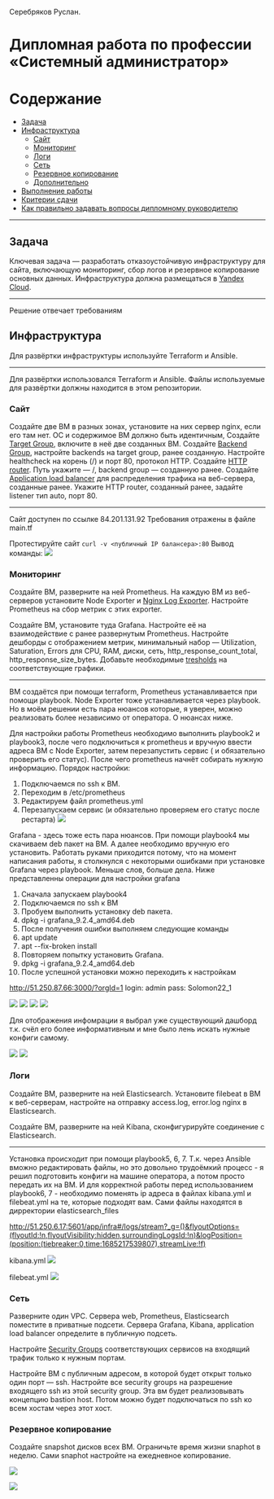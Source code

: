 Серебряков Руслан.

#  Дипломная работа по профессии «Системный администратор»

Содержание
==========
* [Задача](#Задача)
* [Инфраструктура](#Инфраструктура)
    * [Сайт](#Сайт)
    * [Мониторинг](#Мониторинг)
    * [Логи](#Логи)
    * [Сеть](#Сеть)
    * [Резервное копирование](#Резервное-копирование)
    * [Дополнительно](#Дополнительно)
* [Выполнение работы](#Выполнение-работы)
* [Критерии сдачи](#Критерии-сдачи)
* [Как правильно задавать вопросы дипломному руководителю](#Как-правильно-задавать-вопросы-дипломному-руководителю) 

---------
## Задача
Ключевая задача — разработать отказоустойчивую инфраструктуру для сайта, включающую мониторинг, сбор логов и резервное копирование основных данных. Инфраструктура должна размещаться в [Yandex Cloud](https://cloud.yandex.com/).

---

Решение отвечает требованиям 


## Инфраструктура
Для развёртки инфраструктуры используйте Terraform и Ansible. 

---

Для развёртки использовался Terraform и Ansible.
Файлы используемые для развёртки должны находится в этом репозитории.


### Сайт
Создайте две ВМ в разных зонах, установите на них сервер nginx, если его там нет. ОС и содержимое ВМ должно быть идентичным, 
Создайте [Target Group](https://cloud.yandex.com/docs/application-load-balancer/concepts/target-group), включите в неё две созданных ВМ.
Создайте [Backend Group](https://cloud.yandex.com/docs/application-load-balancer/concepts/backend-group), настройте backends на target group, ранее созданную. Настройте healthcheck на корень (/) и порт 80, протокол HTTP.
Создайте [HTTP router](https://cloud.yandex.com/docs/application-load-balancer/concepts/http-router). Путь укажите — /, backend group — созданную ранее.
Создайте [Application load balancer](https://cloud.yandex.com/en/docs/application-load-balancer/) для распределения трафика на веб-сервера, созданные ранее. Укажите HTTP router, созданный ранее, задайте listener тип auto, порт 80.

---

Сайт доступен по ссылке 84.201.131.92
Требования отражены в файле main.tf

Протестируйте сайт
`curl -v <публичный IP балансера>:80` 
Вывод команды:
![](./img/img1.jpg)


### Мониторинг
Создайте ВМ, разверните на ней Prometheus. На каждую ВМ из веб-серверов установите Node Exporter и [Nginx Log Exporter](https://github.com/martin-helmich/prometheus-nginxlog-exporter). Настройте Prometheus на сбор метрик с этих exporter.

Создайте ВМ, установите туда Grafana. Настройте её на взаимодействие с ранее развернутым Prometheus. Настройте дешборды с отображением метрик, минимальный набор — Utilization, Saturation, Errors для CPU, RAM, диски, сеть, http_response_count_total, http_response_size_bytes. Добавьте необходимые [tresholds](https://grafana.com/docs/grafana/latest/panels/thresholds/) на соответствующие графики.

---

ВМ создаётся при помощи terraform, Prometheus устанавливается при помощи playbook. 
Node Exporter тоже устанавливается через playbook. 
Но в моём решении есть пара нюансов которые, я уверен, можно реализовать более независимо от оператора. О нюансах ниже.

Для настройки работы Prometheus необходимо выполнить playbook2 и playbook3, после чего подключиться к prometheus и вручную ввести адреса ВМ с Node Exporter, затем перезапустить сервис ( и обязательно проверить его статус). После чего prometheus начнёт собирать нужную информацию.
Порядок настройки:
1) Подключаемся по ssh к ВМ.
2) Переходим в /etc/prometheus
3) Редактируем файл prometheus.yml
4) Перезапускаем сервис (и обязательно проверяем его статус после рестарта)
![](./img/img2.jpg)



Grafana - здесь тоже есть пара нюансов. При помощи playbook4 мы скачиваем deb пакет на ВМ. А далее необходимо вручную его установить. Работать руками приходится потому, что на момент написания работы, я столкнулся с некоторыми ошибками при установке Grafana через playbook. Меньше слов, больше дела. Ниже представленны операции для настройки grafana
1) Сначала запускаем playbook4 
2) Подключаемся по ssh к ВМ
3) Пробуем выполнить установку deb пакета. 
4) dpkg -i grafana_9.2.4_amd64.deb
5) После получения ошибки выполняем следующие команды
6) apt update
7) apt --fix-broken install
8) Повторяем попытку установить Grafana. 
9) dpkg -i grafana_9.2.4_amd64.deb
10) После успешной установки можно переходить к настройкам

http://51.250.87.66:3000/?orgId=1
login:   admin
pass:    Solomon22_1

![](./img/g2.jpg)
![](./img/g4.jpg)
![](./img/g1.jpg)
![](./img/g3.jpg)

Для отображения инфомрации я выбрал уже существующий дашборд т.к. счёл его более информативным и мне было лень искать нужные конфиги самому.

![](./img/g5.jpg)
![](./img/g6.jpg)


### Логи
Cоздайте ВМ, разверните на ней Elasticsearch. Установите filebeat в ВМ к веб-серверам, настройте на отправку access.log, error.log nginx в Elasticsearch.

Создайте ВМ, разверните на ней Kibana, сконфигурируйте соединение с Elasticsearch.

---

Установка происходит при помощи playbook5, 6, 7.
Т.к. через Ansible вможно редактировать файлы, но это довольно трудоёмкий процесс - я решил подготовить конфиги на машине оператора, а потом просто передать их на ВМ.
И для корректной работы перед использованием playbook6, 7 - необходимо поменять ip адреса в файлах kibana.yml и filebeat.yml на те, которые подходят вам. Сами файлы находятся в дирректории elasticsearch_files

http://51.250.6.17:5601/app/infra#/logs/stream?_g=()&flyoutOptions=(flyoutId:!n,flyoutVisibility:hidden,surroundingLogsId:!n)&logPosition=(position:(tiebreaker:0,time:1685217539807),streamLive:!f)

kibana.yml
![](./img/e1.jpg)

filebeat.yml
![](./img/e2.jpg)



### Сеть
Разверните один VPC. Сервера web, Prometheus, Elasticsearch поместите в приватные подсети. Сервера Grafana, Kibana, application load balancer определите в публичную подсеть.

Настройте [Security Groups](https://cloud.yandex.com/docs/vpc/concepts/security-groups) соответствующих сервисов на входящий трафик только к нужным портам.

Настройте ВМ с публичным адресом, в которой будет открыт только один порт — ssh. Настройте все security groups на разрешение входящего ssh из этой security group. Эта вм будет реализовывать концепцию bastion host. Потом можно будет подключаться по ssh ко всем хостам через этот хост.



### Резервное копирование
Создайте snapshot дисков всех ВМ. Ограничьте время жизни snaphot в неделю. Сами snaphot настройте на ежедневное копирование.

![](./img/y1.jpg)

![](./img/y2.jpg)







